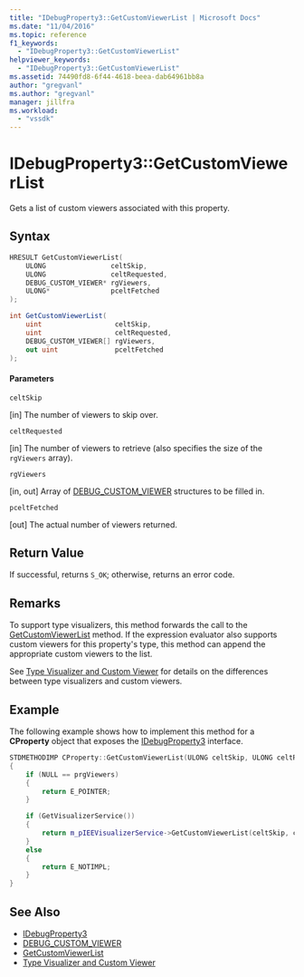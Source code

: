 ```yaml
---
title: "IDebugProperty3::GetCustomViewerList | Microsoft Docs"
ms.date: "11/04/2016"
ms.topic: reference
f1_keywords:
  - "IDebugProperty3::GetCustomViewerList"
helpviewer_keywords:
  - "IDebugProperty3::GetCustomViewerList"
ms.assetid: 74490fd8-6f44-4618-beea-dab64961bb8a
author: "gregvanl"
ms.author: "gregvanl"
manager: jillfra
ms.workload:
  - "vssdk"
---
```

# IDebugProperty3::GetCustomViewerList
Gets a list of custom viewers associated with this property.

## Syntax

```cpp
HRESULT GetCustomViewerList(
    ULONG                celtSkip,
    ULONG                celtRequested,
    DEBUG_CUSTOM_VIEWER* rgViewers,
    ULONG*               pceltFetched
);
```

```csharp
int GetCustomViewerList(
    uint                  celtSkip,
    uint                  celtRequested,
    DEBUG_CUSTOM_VIEWER[] rgViewers,
    out uint              pceltFetched
);
```

#### Parameters
`celtSkip`

 [in] The number of viewers to skip over.

`celtRequested`

 [in] The number of viewers to retrieve (also specifies the size of the `rgViewers` array).

`rgViewers`

 [in, out] Array of [DEBUG_CUSTOM_VIEWER](../../../extensibility/debugger/reference/debug-custom-viewer.md) structures to be filled in.

`pceltFetched`

 [out] The actual number of viewers returned.

## Return Value
If successful, returns `S_OK`; otherwise, returns an error code.

## Remarks
To support type visualizers, this method forwards the call to the [GetCustomViewerList](../../../extensibility/debugger/reference/ieevisualizerservice-getcustomviewerlist.md) method. If the expression evaluator also supports custom viewers for this property's type, this method can append the appropriate custom viewers to the list.

See [Type Visualizer and Custom Viewer](../../../extensibility/debugger/type-visualizer-and-custom-viewer.md) for details on the differences between type visualizers and custom viewers.

## Example
The following example shows how to implement this method for a **CProperty** object that exposes the [IDebugProperty3](../../../extensibility/debugger/reference/idebugproperty3.md) interface.

```cpp
STDMETHODIMP CProperty::GetCustomViewerList(ULONG celtSkip, ULONG celtRequested, DEBUG_CUSTOM_VIEWER* prgViewers, ULONG* pceltFetched)
{
    if (NULL == prgViewers)
    {
        return E_POINTER;
    }

    if (GetVisualizerService())
    {
        return m_pIEEVisualizerService->GetCustomViewerList(celtSkip, celtRequested, prgViewers, pceltFetched);
    }
    else
    {
        return E_NOTIMPL;
    }
}
```

## See Also
- [IDebugProperty3](../../../extensibility/debugger/reference/idebugproperty3.md)
- [DEBUG_CUSTOM_VIEWER](../../../extensibility/debugger/reference/debug-custom-viewer.md)
- [GetCustomViewerList](../../../extensibility/debugger/reference/ieevisualizerservice-getcustomviewerlist.md)
- [Type Visualizer and Custom Viewer](../../../extensibility/debugger/type-visualizer-and-custom-viewer.md)
